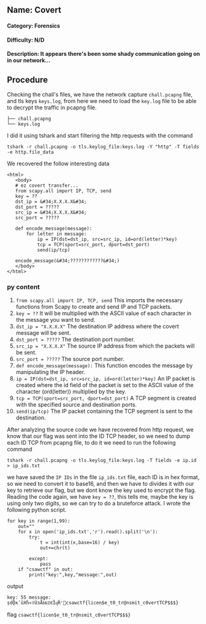 ## Name: Covert
#### Category: Forensics
#### Difficulty: N/D
#### Description: It appears there's been some shady communication going on in our network...

## Procedure
Checking the chall's files, we have the network capture ```chall.pcapng``` file, and tls keys ```keys.log```, from here we need to load the ```key.log``` file to be able to decrypt the traffic in pcapng file.
```
├── chall.pcapng
└── keys.log
```

I did it using tshark and start filtering the http requests with the command
```
tshark -r chall.pcapng -o tls.keylog_file:keys.log -Y "http" -T fields -e http.file_data
```

We recovered the follow interesting data
```
<html>
   <body>
   # ez covert transfer...
   from scapy.all import IP, TCP, send
   key = ??
   dst_ip = &#34;X.X.X.X&#34;
   dst_port = ?????
   src_ip = &#34;X.X.X.X&#34;
   src_port = ?????

   def encode_message(message):
       for letter in message:
           ip = IP(dst=dst_ip, src=src_ip, id=ord(letter)*key)
           tcp = TCP(sport=src_port, dport=dst_port)
           send(ip/tcp)

   encode_message(&#34;????????????&#34;)
   </body>
</html>
```
### py content
1) ```from scapy.all import IP, TCP, send``` This imports the necessary functions from Scapy to create and send IP and TCP packets.
2) ```key = ??``` It will be multiplied with the ASCII value of each character in the message you want to send.
3) ```dst_ip = "X.X.X.X"``` The destination IP address where the covert message will be sent.
4) ```dst_port = ?????``` The destination port number.
5) ```src_ip = "X.X.X.X"``` The source IP address from which the packets will be sent.
6) ```src_port = ?????``` The source port number.
7) ```def encode_message(message):``` This function encodes the message by manipulating the IP header.
8) ```ip = IP(dst=dst_ip, src=src_ip, id=ord(letter)*key)``` An IP packet is created where the id field of the packet is set to the ASCII value of the character (ord(letter)) multiplied by the key.
9) ```tcp = TCP(sport=src_port, dport=dst_port)``` A TCP segment is created with the specified source and destination ports.
10) ```send(ip/tcp)``` The IP packet containing the TCP segment is sent to the destination.

After analyzing the source code we have recovered from http request, we know that our flag was sent into the ID TCP header, so we need to dump each ID TCP from pcapng file, to do it we need to run the following command
```
tshark -r chall.pcapng -o tls.keylog_file:keys.log -T fields -e ip.id > ip_ids.txt
```

we have saved the ```IP IDs``` in the file ```ip_ids.txt``` file, each ID is in hex format, so we need to convert it to base16, and then we have to divides it with our key to retrieve our flag, but we dont know the key used to encrypt the flag.
<br>
Reading the code again, we have ```key = ??```, this tells me, maybe the key is using only two digits, so we can try to do a bruteforce attack. I wrote the following python script.

```
for key in range(1,99):
	out=""
	for x in open('ip_ids.txt','r').read().split('\n'):
	    try:
	        t = int(int(x,base=16) / key)
	        out+=chr(t)

	    except:
	        pass
	if "csawctf" in out:
		print("key:",key,"message:",out)
```
output
```
key: 55 message: șdǬкʽǔΧĥ«ǀÙɜǞѨǅȈɋŘʳ΃csawctf{licen$e_t0_tr@nsmit_c0vertTCP$$$}
```

flag ```csawctf{licen$e_t0_tr@nsmit_c0vertTCP$$$}```

    
